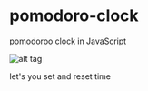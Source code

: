 # pomodoro-clock
pomodoroo clock in JavaScript

![alt tag](https://41.media.tumblr.com/3f943953a77ac0acb6b7b22b260170df/tumblr_inline_nu4365KSOU1qcm0ss_540.png)


let's you set and reset time
